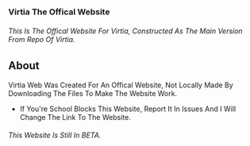 ### Virtia The Offical Website
###### This Is The Offical Website For Virtia, Constructed As The Main Version From Repo Of Virtia.

## About
Virtia Web Was Created For An Offical Website, Not Locally Made By Downloading The Files To Make The Website Work.
* If You're School Blocks This Website, Report It In Issues And I Will Change The Link To The Website.
###### This Website Is Still In BETA.
